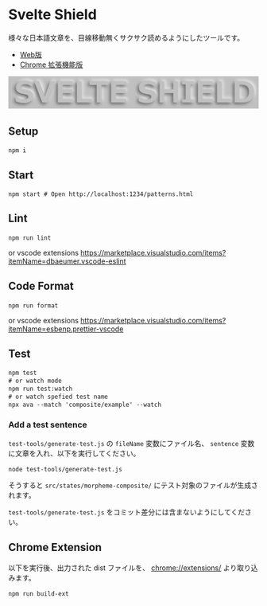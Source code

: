 # Svelte Shield

様々な日本語文章を、目線移動無くサクサク読めるようにしたツールです。

* [Web版](https://ampcpmgp.github.io/svelte-shield/)
* [Chrome 拡張機能版](https://chrome.google.com/webstore/detail/svelte-shield-%E6%8B%A1%E5%BC%B5%E6%A9%9F%E8%83%BD/ogdlcilfgiojgaoglhhilbhnghchnceo?hl=ja&authuser=0)

![Svelte Shield](./src/images/svelte-shield.png)

## Setup

```shell
npm i
```

## Start

```shell
npm start # Open http://localhost:1234/patterns.html
```

## Lint

```shell
npm run lint
```

or vscode extensions <https://marketplace.visualstudio.com/items?itemName=dbaeumer.vscode-eslint>

## Code Format

```shell
npm run format
```

or vscode extensions <https://marketplace.visualstudio.com/items?itemName=esbenp.prettier-vscode>

## Test

```shell
npm test
# or watch mode
npm run test:watch
# or watch spefied test name
npx ava --match 'composite/example' --watch
```

### Add a test sentence

`test-tools/generate-test.js` の `fileName` 変数にファイル名、 `sentence` 変数に文章を入れ、以下を実行してください。

```shell
node test-tools/generate-test.js
```

そうすると `src/states/morpheme-composite/` にテスト対象のファイルが生成されます。

`test-tools/generate-test.js` をコミット差分には含まないようにしてください。

## Chrome Extension

以下を実行後、出力された dist ファイルを、 <chrome://extensions/> より取り込みます。

```shell
npm run build-ext
```
